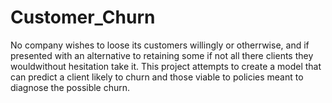 # Customer_Churn
No company wishes to loose its customers willingly or otherrwise, and if presented with an alternative to retaining some if not all there clients  they wouldwithout hesitation take it. This project attempts to create a model that can predict a client likely to churn and those viable to policies meant to diagnose the possible churn.
